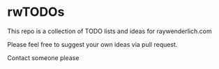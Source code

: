 # rwTODOs

This repo is a collection of TODO lists and ideas for raywenderlich.com

Please feel free to suggest your own ideas via pull request.

Contact someone please
